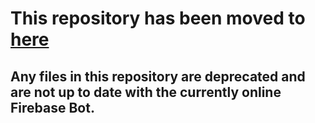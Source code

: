 # This repository has been moved to [here](https://github.com/ethanburkett/firebasebot)
## Any files in this repository are deprecated and are not up to date with the currently online Firebase Bot.
